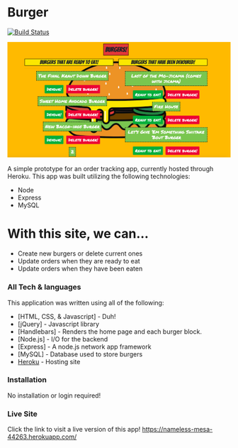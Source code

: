 # Burger

[![Build Status](https://travis-ci.org/joemccann/dillinger.svg?branch=master)](https://travis-ci.org/joemccann/dillinger)

![Demoimg](/images/demo.png)

A simple prototype for an order tracking app, currently hosted through Heroku.  This app was built utilizing the following technologies:

  - Node
  - Express
  - MySQL

# With this site, we can...

  - Create new burgers or delete current ones
  - Update orders when they are ready to eat
  - Update orders when they have been eaten

### All Tech & languages

This application was written using all of the following:

* [HTML, CSS, & Javascript] - Duh!
* [jQuery] - Javascript library
* [Handlebars] - Renders the home page and each burger block.
* [Node.js] - I/O for the backend
* [Express] - A node.js network app framework
* [MySQL] - Database used to store burgers
* [Heroku](https://www.heroku.com) - Hosting site


### Installation

No installation or login required!

### Live Site

Click the link to visit a live version of this app!
https://nameless-mesa-44263.herokuapp.com/